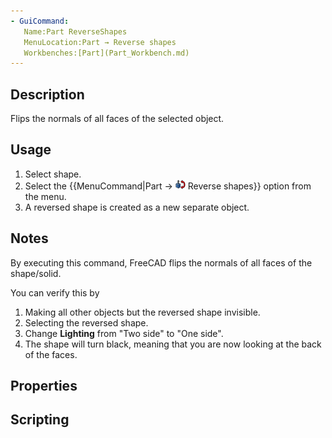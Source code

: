 ```yaml
---
- GuiCommand:
   Name:Part ReverseShapes
   MenuLocation:Part → Reverse shapes
   Workbenches:[Part](Part_Workbench.md)
---
```


## Description

Flips the normals of all faces of the selected object.

## Usage

1.  Select shape.
2.  Select the {{MenuCommand|Part → <img src="images/Part_ReverseShapes.svg" width=16px> Reverse shapes}} option from the menu.
3.  A reversed shape is created as a new separate object.

## Notes

By executing this command, FreeCAD flips the normals of all faces of the shape/solid.

You can verify this by

1.  Making all other objects but the reversed shape invisible.
2.  Selecting the reversed shape.
3.  Change **Lighting** from \"Two side\" to \"One side\".
4.  The shape will turn black, meaning that you are now looking at the back of the faces.

## Properties

## Scripting




   
